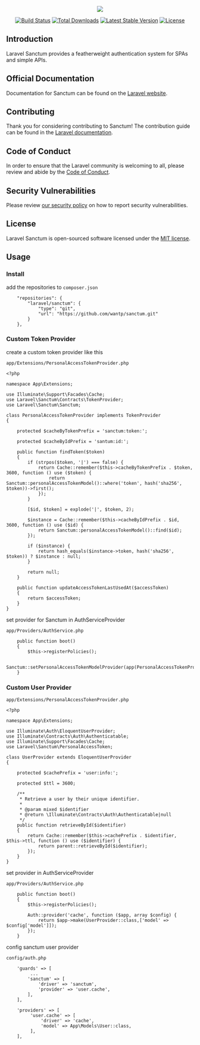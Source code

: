 <p align="center"><img src="https://laravel.com/assets/img/components/logo-sanctum.svg"></p>

<p align="center">
<a href="https://github.com/laravel/sanctum/actions"><img src="https://github.com/laravel/sanctum/workflows/tests/badge.svg" alt="Build Status"></a>
<a href="https://packagist.org/packages/laravel/sanctum"><img src="https://img.shields.io/packagist/dt/laravel/sanctum" alt="Total Downloads"></a>
<a href="https://packagist.org/packages/laravel/sanctum"><img src="https://img.shields.io/packagist/v/laravel/sanctum" alt="Latest Stable Version"></a>
<a href="https://packagist.org/packages/laravel/sanctum"><img src="https://img.shields.io/packagist/l/laravel/sanctum" alt="License"></a>
</p>

## Introduction

Laravel Sanctum provides a featherweight authentication system for SPAs and simple APIs.

## Official Documentation

Documentation for Sanctum can be found on the [Laravel website](https://laravel.com/docs/master/sanctum).

## Contributing

Thank you for considering contributing to Sanctum! The contribution guide can be found in the [Laravel documentation](https://laravel.com/docs/contributions).

## Code of Conduct

In order to ensure that the Laravel community is welcoming to all, please review and abide by the [Code of Conduct](https://laravel.com/docs/contributions#code-of-conduct).

## Security Vulnerabilities

Please review [our security policy](https://github.com/laravel/sanctum/security/policy) on how to report security vulnerabilities.

## License

Laravel Sanctum is open-sourced software licensed under the [MIT license](LICENSE.md).


## Usage

### Install

add the repositories to `composer.json`
```
    "repositories": {
        "laravel/sanctum": {
            "type": "git",
            "url": "https://github.com/wantp/sanctum.git"
        }
    },
```


### Custom Token Provider

create a custom token provider like this

`app/Extensions/PersonalAccessTokenProvider.php`
```
<?php

namespace App\Extensions;

use Illuminate\Support\Facades\Cache;
use Laravel\Sanctum\Contracts\TokenProvider;
use Laravel\Sanctum\Sanctum;

class PersonalAccessTokenProvider implements TokenProvider
{

    protected $cacheByTokenPrefix = 'sanctum:token:';

    protected $cacheByIdPrefix = 'santum:id:';

    public function findToken($token)
    {
        if (strpos($token, '|') === false) {
            return Cache::remember($this->cacheByTokenPrefix . $token, 3600, function () use ($token) {
                return Sanctum::personalAccessTokenModel()::where('token', hash('sha256', $token))->first();
            });
        }

        [$id, $token] = explode('|', $token, 2);

        $instance = Cache::remember($this->cacheByIdPrefix . $id, 3600, function () use ($id) {
            return Sanctum::personalAccessTokenModel()::find($id);
        });

        if ($instance) {
            return hash_equals($instance->token, hash('sha256', $token)) ? $instance : null;
        }

        return null;
    }

    public function updateAccessTokenLastUsedAt($accessToken)
    {
        return $accessToken;
    }
}
```

set provider for Sanctum in AuthServiceProvider

`app/Providers/AuthService.php`
```
    public function boot()
    {
        $this->registerPolicies();

        Sanctum::setPersonalAccessTokenModelProvider(app(PersonalAccessTokenProvider::class));
    }
```

### Custom User Provider

`app/Extensions/PersonalAccessTokenProvider.php`
```
<?php

namespace App\Extensions;

use Illuminate\Auth\EloquentUserProvider;
use Illuminate\Contracts\Auth\Authenticatable;
use Illuminate\Support\Facades\Cache;
use Laravel\Sanctum\PersonalAccessToken;

class UserProvider extends EloquentUserProvider
{

    protected $cachePrefix = 'user:info:';

    protected $ttl = 3600;

    /**
     * Retrieve a user by their unique identifier.
     *
     * @param mixed $identifier
     * @return \Illuminate\Contracts\Auth\Authenticatable|null
     */
    public function retrieveById($identifier)
    {
        return Cache::remember($this->cachePrefix . $identifier, $this->ttl, function () use ($identifier) {
            return parent::retrieveById($identifier);
        });
    }
}
```

set provider in AuthServiceProvider

`app/Providers/AuthService.php`
```
    public function boot()
    {
        $this->registerPolicies();

        Auth::provider('cache', function ($app, array $config) {
            return $app->make(UserProvider::class,['model' => $config['model']]);
        });
    }
```

config sanctum user provider

`config/auth.php`
```
    'guards' => [
         ...
        'sanctum' => [
            'driver' => 'sanctum',
            'provider' => 'user.cache',
        ],
    ],
    
    'providers' => [
         'user.cache' => [
             'driver' => 'cache',
             'model' => App\Models\User::class,
         ],
    ],
```
